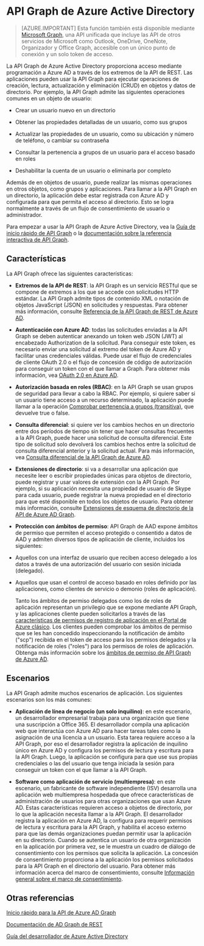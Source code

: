 <properties
   pageTitle="Graph API de Azure Active Directory | Microsoft Azure"
   description="Una guía de información general e inicio rápido para la API Graph que permite el acceso mediante programación a Azure AD a través de los extremos de la API de REST."
   services="active-directory"
   documentationCenter=""
   authors="msmbaldwin"
   manager="mbaldwin"
   editor="mbaldwin" />
<tags
   ms.service="active-directory"
   ms.devlang="na"
   ms.topic="article"
   ms.tgt_pltfrm="na"
   ms.workload="identity"
   ms.date="09/16/2016"
   ms.author="mbaldwin" />

# API Graph de Azure Active Directory

> [AZURE.IMPORTANT] Esta función también está disponible mediante [Microsoft Graph](https://graph.microsoft.io/), una API unificada que incluye las API de otros servicios de Microsoft como Outlook, OneDrive, OneNote, Organizador y Office Graph, accesible con un único punto de conexión y un solo token de acceso.

La API Graph de Azure Active Directory proporciona acceso mediante programación a Azure AD a través de los extremos de la API de REST. Las aplicaciones pueden usar la API Graph para ejecutar operaciones de creación, lectura, actualización y eliminación (CRUD) en objetos y datos de directorio. Por ejemplo, la API Graph admite las siguientes operaciones comunes en un objeto de usuario:

- Crear un usuario nuevo en un directorio

- Obtener las propiedades detalladas de un usuario, como sus grupos

- Actualizar las propiedades de un usuario, como su ubicación y número de teléfono, o cambiar su contraseña

- Consultar la pertenencia a grupos de un usuario para el acceso basado en roles

- Deshabilitar la cuenta de un usuario o eliminarla por completo

Además de en objetos de usuario, puede realizar las mismas operaciones en otros objetos, como grupos y aplicaciones. Para llamar a la API Graph en un directorio, la aplicación debe estar registrada con Azure AD y configurada para que permita el acceso al directorio. Esto se logra normalmente a través de un flujo de consentimiento de usuario o administrador.

Para empezar a usar la API Graph de Azure Active Directory, vea la [Guía de inicio rápido de API Graph](active-directory-graph-api-quickstart.md) o la [documentación sobre la referencia interactiva de API Graph](https://msdn.microsoft.com/Library/Azure/Ad/Graph/api/api-catalog).


## Características

La API Graph ofrece las siguientes características:

- **Extremos de la API de REST**: la API Graph es un servicio RESTful que se compone de extremos a los que se accede con solicitudes HTTP estándar. La API Graph admite tipos de contenido XML o notación de objetos JavaScript (JSON) en solicitudes y respuestas. Para obtener más información, consulte [Referencia de la API Graph de REST de Azure AD](https://msdn.microsoft.com/Library/Azure/Ad/Graph/api/api-catalog).

- **Autenticación con Azure AD**: todas las solicitudes enviadas a la API Graph se deben autenticar anexando un token web JSON (JWT) al encabezado Authorization de la solicitud. Para conseguir este token, es necesario enviar una solicitud al extremo del token de Azure AD y facilitar unas credenciales válidas. Puede usar el flujo de credenciales de cliente OAuth 2.0 o el flujo de concesión de código de autorización para conseguir un token con el que llamar a Graph. Para obtener más información, vea [OAuth 2.0 en Azure AD](https://msdn.microsoft.com/library/azure/dn645545.aspx).

- **Autorización basada en roles (RBAC)**: en la API Graph se usan grupos de seguridad para llevar a cabo la RBAC. Por ejemplo, si quiere saber si un usuario tiene acceso a un recurso determinado, la aplicación puede llamar a la operación [Comprobar pertenencia a grupos (transitiva)](https://msdn.microsoft.com/Library/Azure/Ad/Graph/api/groups-operations#FunctionsandactionsongroupsCheckmembershipinaspecificgrouptransitive), que devuelve true o false.

- **Consulta diferencial**: si quiere ver los cambios hechos en un directorio entre dos períodos de tiempo sin tener que hacer consultas frecuentes a la API Graph, puede hacer una solicitud de consulta diferencial. Este tipo de solicitud solo devolverá los cambios hechos entre la solicitud de consulta diferencial anterior y la solicitud actual. Para más información, vea [Consulta diferencial de la API Graph de Azure AD](https://msdn.microsoft.com/Library/Azure/Ad/Graph/howto/azure-ad-graph-api-differential-query).

- **Extensiones de directorio**: si va a desarrollar una aplicación que necesite leer o escribir propiedades únicas para objetos de directorio, puede registrar y usar valores de extensión con la API Graph. Por ejemplo, si su aplicación necesita una propiedad de usuario de Skype para cada usuario, puede registrar la nueva propiedad en el directorio para que esté disponible en todos los objetos de usuario. Para obtener más información, consulte [Extensiones de esquema de directorio de la API de Azure AD Graph](https://msdn.microsoft.com/Library/Azure/Ad/Graph/howto/azure-ad-graph-api-directory-schema-extensions).

- **Protección con ámbitos de permiso**: API Graph de AAD expone ámbitos de permiso que permiten el acceso protegido o consentido a datos de AAD y admiten diversos tipos de aplicación de cliente, incluidos los siguientes:
 - Aquellos con una interfaz de usuario que reciben acceso delegado a los datos a través de una autorización del usuario con sesión iniciada (delegado).
  - Aquellos que usan el control de acceso basado en roles definido por las aplicaciones, como clientes de servicio o demonio (roles de aplicación).

    Tanto los ámbitos de permiso delegados como los de roles de aplicación representan un privilegio que se expone mediante API Graph, y las aplicaciones cliente pueden solicitarlos a través de las [características de permisos de registro de aplicación en el Portal de Azure clásico](https://manage.windowsazure.com). Los clientes pueden comprobar los ámbitos de permiso que se les han concedido inspeccionando la notificación de ámbito ("scp") recibida en el token de acceso para los permisos delegados y la notificación de roles ("roles") para los permisos de roles de aplicación. Obtenga más información sobre los [ámbitos de permiso de API Graph de Azure AD](https://msdn.microsoft.com/Library/Azure/Ad/Graph/howto/azure-ad-graph-api-permission-scopes).


## Escenarios

La API Graph admite muchos escenarios de aplicación. Los siguientes escenarios son los más comunes:

- **Aplicación de línea de negocio (un solo inquilino)**: en este escenario, un desarrollador empresarial trabaja para una organización que tiene una suscripción a Office 365. El desarrollador compila una aplicación web que interactúa con Azure AD para hacer tareas tales como la asignación de una licencia a un usuario. Esta tarea requiere acceso a la API Graph, por eso el desarrollador registra la aplicación de inquilino único en Azure AD y configura los permisos de lectura y escritura para la API Graph. Luego, la aplicación se configura para que use sus propias credenciales o las del usuario que tenga iniciada la sesión para conseguir un token con el que llamar a la API Graph.

- **Software como aplicación de servicio (multiempresa)**: en este escenario, un fabricante de software independiente (ISV) desarrolla una aplicación web multiempresa hospedada que ofrece características de administración de usuarios para otras organizaciones que usan Azure AD. Estas características requieren acceso a objetos de directorio, por lo que la aplicación necesita llamar a la API Graph. El desarrollador registra la aplicación en Azure AD, la configura para requerir permisos de lectura y escritura para la API Graph, y habilita el acceso externo para que las demás organizaciones puedan permitir usar la aplicación en su directorio. Cuando se autentica un usuario de otra organización en la aplicación por primera vez, se le muestra un cuadro de diálogo de consentimiento con los permisos que solicita la aplicación. La concesión de consentimiento proporciona a la aplicación los permisos solicitados para la API Graph en el directorio del usuario. Para obtener más información acerca del marco de consentimiento, consulte [Información general sobre el marco de consentimiento](active-directory-integrating-applications.md).

## Otras referencias

[Inicio rápido para la API de Azure AD Graph](active-directory-graph-api-quickstart.md)

[Documentación de AD Graph de REST](https://msdn.microsoft.com/Library/Azure/Ad/Graph/api/api-catalog)

[Guía del desarrollador de Azure Active Directory](active-directory-developers-guide.md)

<!---HONumber=AcomDC_0921_2016-->